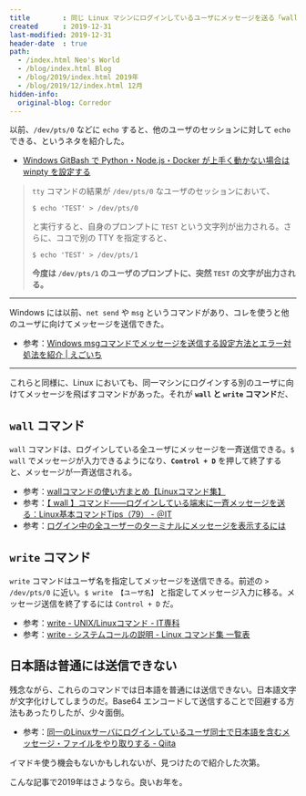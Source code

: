 ```yaml
---
title        : 同じ Linux マシンにログインしているユーザにメッセージを送る「wall」「write」コマンド
created      : 2019-12-31
last-modified: 2019-12-31
header-date  : true
path:
  - /index.html Neo's World
  - /blog/index.html Blog
  - /blog/2019/index.html 2019年
  - /blog/2019/12/index.html 12月
hidden-info:
  original-blog: Corredor
---
```


以前、`/dev/pts/0` などに `echo` すると、他のユーザのセッションに対して `echo` できる、というネタを紹介した。

- [Windows GitBash で Python・Node.js・Docker が上手く動かない場合は winpty を設定する](/blog/2019/05/24-01.html)

> `tty` コマンドの結果が `/dev/pts/0` なユーザのセッションにおいて、
> 
> `$ echo 'TEST' > /dev/pts/0`
> 
> と実行すると、自身のプロンプトに `TEST` という文字列が出力される。さらに、ココで別の TTY を指定すると、
> 
> `$ echo 'TEST' > /dev/pts/1`
> 
> **今度は `/dev/pts/1` のユーザのプロンプトに、突然 `TEST` の文字が出力される。**

---

Windows には以前、`net send` や `msg` というコマンドがあり、コレを使うと他のユーザに向けてメッセージを送信できた。

- 参考：[Windows msgコマンドでメッセージを送信する設定方法とエラー対処法を紹介 | えごいち](https://egoiste1.net/sending-message-msg-command/)

---

これらと同様に、Linux においても、同一マシンにログインする別のユーザに向けてメッセージを飛ばすコマンドがあった。それが **`wall` と `write` コマンド**だ、

## `wall` コマンド

`wall` コマンドは、ログインしている全ユーザにメッセージを一斉送信できる。`$ wall` でメッセージが入力できるようになり、**`Control + D`** を押して終了すると、メッセージが一斉送信される。

- 参考：[wallコマンドの使い方まとめ【Linuxコマンド集】](https://eng-entrance.com/linux-command-wall)
- 参考：[【 wall 】コマンド――ログインしている端末に一斉メッセージを送る：Linux基本コマンドTips（79） - ＠IT](https://www.atmarkit.co.jp/ait/articles/1701/20/news010.html)
- 参考：[ログイン中の全ユーザーのターミナルにメッセージを表示するには](https://www.atmarkit.co.jp/flinux/rensai/linuxtips/206showmsgau.html)

## `write` コマンド

`write` コマンドはユーザ名を指定してメッセージを送信できる。前述の `> /dev/pts/0` に近い。`$ write 【ユーザ名】` と指定してメッセージ入力に移る。メッセージ送信を終了するには `Control + D` だ。

- 参考：[write - UNIX/Linuxコマンド - IT専科](http://www.itsenka.com/contents/development/unix-linux/write.html)
- 参考：[write - システムコールの説明 - Linux コマンド集 一覧表](https://kazmax.zpp.jp/cmd/w/write.2.html)

## 日本語は普通には送信できない

残念ながら、これらのコマンドでは日本語を普通には送信できない。日本語文字が文字化けしてしまうのだ。Base64 エンコードして送信することで回避する方法もあったりしたが、少々面倒。

- 参考：[同一のLinuxサーバにログインしているユーザ同士で日本語を含むメッセージ・ファイルをやり取りする - Qiita](https://qiita.com/Tats_U_/items/71dc5b2d7c63b0112b07)

イマドキ使う機会もないかもしれないが、見つけたので紹介した次第。

こんな記事で2019年はさようなら。良いお年を。
